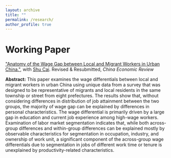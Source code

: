 ```yaml
---
layout: archive
title: ""
permalink: /research/
author_profile: true
---
```


# Working Paper
["Anatomy of the Wage Gap between Local and Migrant Workers in Urban China."](https://papers.ssrn.com/sol3/papers.cfm?abstract_id=3933758), with [Shu Cai](http://www.caishu.org/). Revised & Resubmitted, _China Economic Review_

**Abstract:** This paper examines the wage differentials between local and migrant workers in urban China using unique data from a survey that was designed to be representative of migrants and local residents in the same township or street from eight prefectures. The results show that, without considering differences in distribution of job attainment between the two groups, the majority of wage gap can be explained by differences in personal characteristics. The wage differential is primarily driven by a large gap in education and current job experience among high-wage workers. Examination of labor market segmentation indicates that, while both across-group differences and within-group differences can be explained mostly by observable characteristics for segmentation in occupation, industry, and ownership of work unit, a significant component of the across-group wage differentials due to segmentation in jobs of different work time or tenure is unexplained by productivity-related characteristics.
